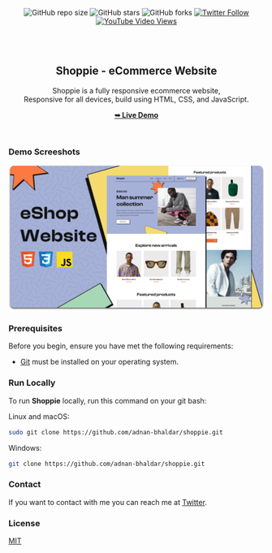 <div align="center">
  
  ![GitHub repo size](https://img.shields.io/github/repo-size/adnan-bhaldar/shoppie)
  ![GitHub stars](https://img.shields.io/github/stars/adnan-bhaldar/shoppie?style=social)
  ![GitHub forks](https://img.shields.io/github/forks/adnan-bhaldar/shoppie?style=social)
[![Twitter Follow](https://img.shields.io/twitter/follow/Adnan__Bhaldar?style=social)](https://twitter.com/intent/follow?screen_name=Adnan__Bhaldar)
  [![YouTube Video Views](https://img.shields.io/youtube/views/dZV-y3GzBlg?style=social)](https://youtu.be/dZV-y3GzBlg)

  <br />
  <br />

  <h2 align="center">Shoppie - eCommerce Website</h2>

  Shoppie is a fully responsive ecommerce website, <br />Responsive for all devices, build using HTML, CSS, and JavaScript.

  <a href="https://adnan-bhaldar.github.io/shoppie/"><strong>➥ Live Demo</strong></a>

</div>

<br />

### Demo Screeshots

![Shoppie Desktop Demo](./readme-images/desktop.png "Desktop Demo")

### Prerequisites

Before you begin, ensure you have met the following requirements:

* [Git](https://git-scm.com/downloads "Download Git") must be installed on your operating system.

### Run Locally

To run **Shoppie** locally, run this command on your git bash:

Linux and macOS:

```bash
sudo git clone https://github.com/adnan-bhaldar/shoppie.git
```

Windows:

```bash
git clone https://github.com/adnan-bhaldar/shoppie.git
```

### Contact

If you want to contact with me you can reach me at [Twitter](https://www.twitter.com/Adnan__Bhaldar).

### License

[MIT](https://choosealicense.com/licenses/mit/)


